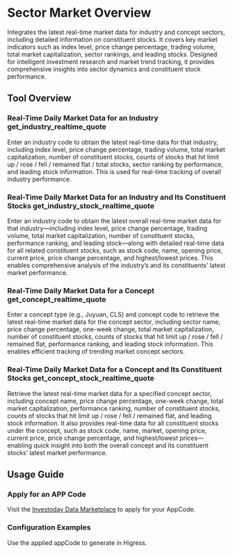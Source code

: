 # Sector Market Overview

Integrates the latest real-time market data for industry and concept sectors, including detailed information on constituent stocks. It covers key market indicators such as index level, price change percentage, trading volume, total market capitalization, sector rankings, and leading stocks. Designed for intelligent investment research and market trend tracking, it provides comprehensive insights into sector dynamics and constituent stock performance.

## Tool Overview
### Real-Time Daily Market Data for an Industry get_industry_realtime_quote
Enter an industry code to obtain the latest real-time data for that industry, including index level, price change percentage, trading volume, total market capitalization, number of constituent stocks, counts of stocks that hit limit up / rose / fell / remained flat / total stocks, sector ranking by performance, and leading stock information. This is used for real-time tracking of overall industry performance.


### Real-Time Daily Market Data for an Industry and Its Constituent Stocks get_industry_stock_realtime_quote
Enter an industry code to obtain the latest overall real-time market data for that industry—including index level, price change percentage, trading volume, total market capitalization, number of constituent stocks, performance ranking, and leading stock—along with detailed real-time data for all related constituent stocks, such as stock code, name, opening price, current price, price change percentage, and highest/lowest prices. This enables comprehensive analysis of the industry’s and its constituents’ latest market performance.


### Real-Time Daily Market Data for a Concept get_concept_realtime_quote
Enter a concept type (e.g., Juyuan, CLS) and concept code to retrieve the latest real-time market data for the concept sector, including sector name, price change percentage, one-week change, total market capitalization, number of constituent stocks, counts of stocks that hit limit up / rose / fell / remained flat, performance ranking, and leading stock information. This enables efficient tracking of trending market concept sectors.

### Real-Time Daily Market Data for a Concept and Its Constituent Stocks get_concept_stock_realtime_quote
Retrieve the latest real-time market data for a specified concept sector, including concept name, price change percentage, one-week change, total market capitalization, performance ranking, number of constituent stocks, counts of stocks that hit limit up / rose / fell / remained flat, and leading stock information. It also provides real-time data for all constituent stocks under the concept, such as stock code, name, market, opening price, current price, price change percentage, and highest/lowest prices—enabling quick insight into both the overall concept and its constituent stocks’ latest market performance.

## Usage Guide
### Apply for an APP Code
Visit the [Investoday Data Marketplace](https://data-api.investoday.net/mcp) to apply for your AppCode.

### Configuration Examples
Use the applied appCode to generate in Higress.

